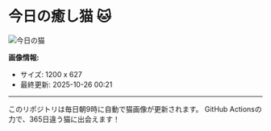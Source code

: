 # 今日の癒し猫 🐱

![今日の猫](https://cdn2.thecatapi.com/images/DbwiefiaY.png)

**画像情報:**
- サイズ: 1200 x 627
- 最終更新: 2025-10-26 00:21

---

このリポジトリは毎日朝9時に自動で猫画像が更新されます。
GitHub Actionsの力で、365日違う猫に出会えます！
